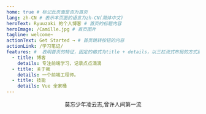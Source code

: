 ```yaml
---
home: true # 标记此页面是否为首页
lang: zh-CN # 表示本页面的语言为zh-CN(简体中文)
heroText: Ryuuzaki 的个人博客 # 首页的标题内容
heroImage: /Camille.jpg # 首页图片
tagline: welcome~
actionText: Get Started → # 首页跳转按钮的内容
actionLink: /学习笔记/
features: #  表明首页的特征，固定的格式为title + details，以三栏流式布局的方式展示
  - title: 博客
    details: 专注前端学习，记录点点滴滴
  - title: 关于我
    details: 一个前端工程师。
  - title: 技能
    details: Vue 全家桶
---
```


<div style="text-align:center">莫忘少年凌云志,曾许人间第一流</div>
